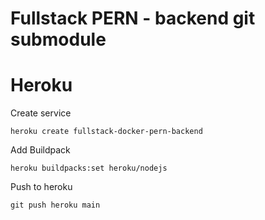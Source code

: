 # Fullstack PERN - backend git submodule

# Heroku

Create service

```
heroku create fullstack-docker-pern-backend
```

Add Buildpack

```
heroku buildpacks:set heroku/nodejs
```

Push to heroku

```
git push heroku main
```
